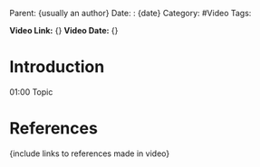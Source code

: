 Parent: {usually an author}
Date: : {date}
Category: #Video 
Tags: 

**Video Link:** {}
**Video Date:** {}
# Introduction 


01:00 Topic


# References
{include links to references made in video}